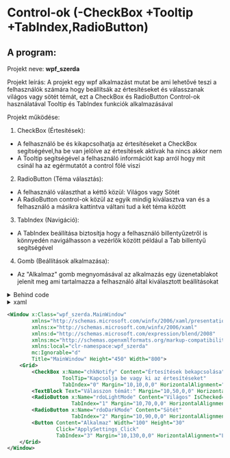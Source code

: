 # Control-ok (-CheckBox +Tooltip +TabIndex,RadioButton)

## A program:

Projekt neve: **wpf_szerda**

Projekt leírás: A projekt egy wpf alkalmazást mutat be ami lehetővé teszi a felhasználók számára hogy beállítsák az értesítéseket és válasszanak világos vagy sötét témát, ezt a CheckBox és RadioButton Control-ok használatával Tooltip és TabIndex funkciók alkalmazásával

Projekt működése:
1. CheckBox (Értesítések):
 - A felhasználó be és kikapcsolhatja az értesítéseket a CheckBox segítségével,ha be van jelölve az értesítések aktívak ha nincs akkor nem
 - A Tooltip segítségével a felhasználó információt kap arról hogy mit csinál ha az egérmutatót a control fölé viszi
2. RadioButton (Téma választás):
 - A felhasználó választhat a kéttő közül: Világos vagy Sötét
 - A RadioButton control-ok közül az egyik mindig kiválasztva van és a felhasználó a másikra kattintva váltani tud a két téma között
3. TabIndex (Navigáció):
 - A TabIndex beállítása biztosítja hogy a felhasználó billentyűzetről is könnyedén navigálhasson a vezérlők között például a Tab billentyű segítségével
4. Gomb (Beállítások alkalmazása):
 - Az "Alkalmaz" gomb megnyomásával az alkalmazás egy üzenetablakot jelenít meg ami tartalmazza a felhasználó által kiválasztott beállításokat

<details>
<summary>Behind code</summary>

```c#
using System.Text;
using System.Windows;
using System.Windows.Controls;
using System.Windows.Data;
using System.Windows.Documents;
using System.Windows.Input;
using System.Windows.Media;
using System.Windows.Media.Imaging;
using System.Windows.Navigation;
using System.Windows.Shapes;

namespace wpf_szerda;

/// <summary>
/// Interaction logic for MainWindow.xaml
/// </summary>
public partial class MainWindow : Window
{
    public MainWindow()
    {
        InitializeComponent();
    }
    private void ApplySettings_Click(object sender, RoutedEventArgs e)
    {
        string message = "Beállítások:\n";
        if (chkNotify.IsChecked == true)
        {
            message += "- Értesítések bekapcsolva\n";
        } 
        else
        {
            message += "- Értesítések kikapcsolva\n";
        }    
        if (rdoLightMode.IsChecked == true)
        {
            message += "- Világos téma kiválasztva";
        }  
        else if (rdoDarkMode.IsChecked == true)
        {
            message += "- Sötét téma kiválasztva";
        }
        MessageBox.Show(message, "Beállítások mentve");
    }
}
```
</details>

<details>
<summary>xaml<summary>

```xml
<Window x:Class="wpf_szerda.MainWindow"
        xmlns="http://schemas.microsoft.com/winfx/2006/xaml/presentation"
        xmlns:x="http://schemas.microsoft.com/winfx/2006/xaml"
        xmlns:d="http://schemas.microsoft.com/expression/blend/2008"
        xmlns:mc="http://schemas.openxmlformats.org/markup-compatibility/2006"
        xmlns:local="clr-namespace:wpf_szerda"
        mc:Ignorable="d"
        Title="MainWindow" Height="450" Width="800">
    <Grid>
        <CheckBox x:Name="chkNotify" Content="Értesítések bekapcsolása"
                  ToolTip="Kapcsolja be vagy ki az értesítéseket"
                  TabIndex="0" Margin="10,10,0,0" HorizontalAlignment="Left" VerticalAlignment="Top"/>
        <TextBlock Text="Válasszon témát:" Margin="10,50,0,0" HorizontalAlignment="Left" VerticalAlignment="Top"/>
        <RadioButton x:Name="rdoLightMode" Content="Világos" IsChecked="True"
                     TabIndex="1" Margin="10,70,0,0" HorizontalAlignment="Left" VerticalAlignment="Top"/>
        <RadioButton x:Name="rdoDarkMode" Content="Sötét"
                     TabIndex="2" Margin="10,90,0,0" HorizontalAlignment="Left" VerticalAlignment="Top"/>
        <Button Content="Alkalmaz" Width="100" Height="30"
                Click="ApplySettings_Click"
                TabIndex="3" Margin="10,130,0,0" HorizontalAlignment="Left" VerticalAlignment="Top"/>
    </Grid>
</Window>
```
</details>
